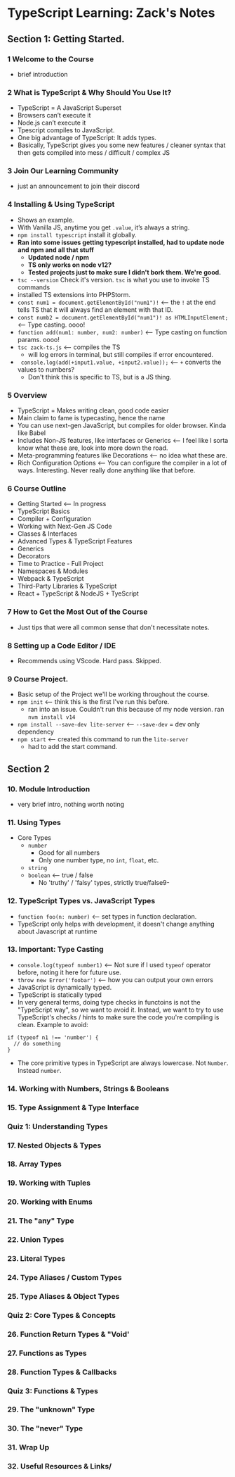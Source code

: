 # TypeScript Learning: Zack's Notes

##  Section 1: Getting Started.
### 1 Welcome to the Course
* brief introduction

### 2 What is TypeScript & Why Should You Use It?

* TypeScript = A JavaScript Superset 
* Browsers can’t execute it 
* Node.js can’t execute it 
* Tpescript compiles to JavaScript. 
* One big advantage of TypeScript: It adds types. 
* Basically, TypeScript gives you some new features / cleaner syntax that then gets compiled into mess / difficult / complex JS

### 3 Join Our Learning Community
* just an announcement to join their discord

### 4 Installing & Using TypeScript

* Shows an example.  
* With Vanilla JS, anytime you get `.value`, it’s always a string.
* `npm install typescript` install it globally.
* **Ran into some issues getting typescript installed, had to update node and npm and all that stuff**
  * **Updated node / npm**
  * **TS only works on node v12?**
  * **Tested projects just to make sure I didn't bork them.  We're good.**
* `tsc --version` Check it's version.  `tsc` is what you use to invoke TS commands
* installed TS extensions into PHPStorm. 
* `const num1 = document.getElementById("num1")!` <-- the `!` at the end tells TS that it will always find an element with that ID.
* `const numb2 = document.getElementById("num1")! as HTMLInputElement;` <-- Type casting.  oooo!
* `function add(num1: number, num2: number)` <-- Type casting on function params.  oooo!
* `tsc zack-ts.js` <-- compiles the TS
  * will log errors in terminal, but still compiles if error encountered.
* ` console.log(add(+input1.value, +input2.value));` <-- `+` converts the values to numbers?  
  * Don't think this is specific to TS, but is a JS thing.

### 5 Overview
* TypeScript = Makes writing clean, good code easier
* Main claim to fame is typecasting, hence the name
* You can use next-gen JavaScript, but compiles for older browser.  Kinda like Babel
* Includes Non-JS features, like interfaces or Generics <-- I feel like I sorta know what these are, look into more down the road.
* Meta-programming features like Decorations <-- no idea what these are.
* Rich Configuration Options <-- You can configure the compiler in a lot of ways.  Interesting.  Never really done anything like that before.

### 6 Course Outline
* Getting Started <-- In progress
* TypeScript Basics
* Compiler + Configuration
* Working with Next-Gen JS Code
* Classes & Interfaces
* Advanced Types & TypeScript Features
* Generics 
* Decorators
* Time to Practice - Full Project
* Namespaces & Modules
* Webpack & TypeScript
* Third-Party Libraries & TypeScript
* React + TypeScript & NodeJS + TyeScript 

### 7 How to Get the Most Out of the Course
* Just tips that were all common sense that don't necessitate notes.

### 8 Setting up a Code Editor / IDE
* Recommends using VScode.  Hard pass. Skipped.

### 9 Course Project.
* Basic setup of the Project we'll be working throughout the course.
* `npm init` <-- think this is the first I've run this before.
  * ran into an issue.  Couldn't run this because of my node version.  ran `nvm install v14`
* `npm install --save-dev lite-server` <-- `--save-dev` = dev only dependency
* `npm start` <-- created this command to run the `lite-server`
  * had to add the start command.


## Section 2

### 10. Module Introduction
* very brief intro, nothing worth noting

### 11. Using Types
* Core Types
  * `number`
    * Good for all numbers
    * Only one number type, no `int`, `float`, etc.
  * `string`
  * `boolean` <-- true / false
    * No 'truthy' / 'falsy' types, strictly true/false9-

### 12. TypeScript Types vs. JavaScript Types
* `function foo(n: number)` <-- set types in function declaration.
* TypeScript only helps with development, it doesn't change anything about Javascript at runtime

### 13. Important: Type Casting
* `console.log(typeof number1)` <-- Not sure if I used `typeof` operator before, noting it here for future use.
* `throw new Error('foobar')` <-- how you can output your own errors
* JavaScript is dynamically typed. 
* TypeScript is statically typed
* In very general terms, doing type checks in functoins is not the "TypeScript way", so we want to avoid it.  Instead, we want to try to use TypeScript's checks / hints to make sure the code you're compiling is clean. Example to avoid:

```
if (typeof n1 !== 'number') {
  // do something
}
```
* The core primitive types in TypeScript are always lowercase.  Not `Number`.  Instead `number`.

### 14. Working with Numbers, Strings & Booleans


### 15. Type Assignment & Type Interface

### Quiz 1: Understanding Types

### 17. Nested Objects & Types

### 18. Array Types

### 19. Working with Tuples

### 20. Working with Enums

### 21. The "any" Type

### 22. Union Types

### 23. Literal Types

### 24. Type Aliases / Custom Types

### 25. Type Aliases & Object Types

### Quiz 2: Core Types & Concepts

### 26. Function Return Types & "Void'

### 27. Functions as Types

### 28. Function Types & Callbacks

### Quiz 3: Functions & Types

### 29. The "unknown" Type

### 30. The "never" Type

### 31. Wrap Up

### 32. Useful Resources & Links/